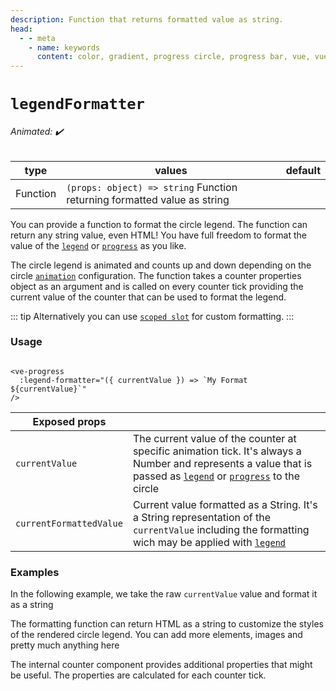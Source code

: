 ```yaml
---
description: Function that returns formatted value as string.
head:
  - - meta
    - name: keywords
      content: color, gradient, progress circle, progress bar, vue, vue3, vuejs, vue.js
---
```


# `legendFormatter`

###### Animated: ✔️

| type     | values                                                                    | default |
|----------|---------------------------------------------------------------------------|---------|
| Function | `(props: object) => string` Function returning formatted value  as string |         |

You can provide a function to format the circle legend. The function can return any string
value, even HTML!
You have full freedom to format the value of the [`legend`](legend.md) or [`progress`](progress.md) as you like.

The circle legend is animated and counts up and down depending on the circle [`animation`](animation.md) configuration.
The function takes a counter properties object as an argument and is
called on every counter tick providing the current value of the counter that can be used to format the legend.

::: tip
Alternatively you can use [`scoped slot`](../slots/default.md) for custom formatting.
:::

### Usage

```vue

<ve-progress
  :legend-formatter="({ currentValue }) => `My Format ${currentValue}`"
/>
```

| Exposed props           |                                                                                                                                                                                             |
|-------------------------|---------------------------------------------------------------------------------------------------------------------------------------------------------------------------------------------|
| `currentValue`          | The current value of the counter at specific animation tick. It's always a Number and represents a value that is passed as [`legend`](legend.md) or [`progress`](progress.md) to the circle |
| `currentFormattedValue` | Current value formatted as a String. It's a String representation of the `currentValue` including the formatting wich may be applied with [`legend`](legend.md)                             |

### Examples

<script setup>
  import LegendFormatterBasic from "../../.vitepress/theme/Guide/LegendFormatter/LegendFormatterBasic.vue";
  import LegendFormatterHtml from "../../.vitepress/theme/Guide/LegendFormatter/LegendFormatterHtml.vue";
  import LegendFormatterProps from "../../.vitepress/theme/Guide/LegendFormatter/LegendFormatterProps.vue";
</script>

In the following example, we take the raw `currentValue` value and format it as a string

<LegendFormatterBasic class="mb-10">
<template #code="{ progress }">

```js-vue
<ve-progress
  :legend-formatter="({ currentValue }) => `My Format ${currentValue}`"
  :progress="{{ progress }}"
/>
```

</template>
</LegendFormatterBasic>

The formatting function can return HTML as a string to customize the styles of the rendered circle legend.
You can add more elements, images and pretty much anything here

<LegendFormatterHtml class="mb-10">
<template #code>

```js-vue
<ve-progress
  :progress="{{progress}}"
  :legend-formatter="
    ({ currentValue }) => `
      <span style='color: ${currentValue < 0 ? 'red' : 'green'}; font-weight: bold; border-bottom: 2px gray solid'>
        ${new Intl.NumberFormat('de-DE', {
          style: 'currency',
          currency: 'EUR',
        })
          .format(currentValue)
          .trim()}
        </span>
      `
  "
/>

```

</template>
</LegendFormatterHtml>

The internal counter component provides additional properties that might be useful. The properties are calculated for
each counter tick.

<LegendFormatterProps>
<template #code="{ progress, legend }">

```js-vue
<template>
  <ve-progress 
    :legend="{{ legend }}" 
    :legend-formatter="customFormatter" 
    :progress="{{ progress }}"
  />
</template>
<script setup lang="ts">

type CounterProps = {
  currentValue: number;
  currentFormattedValue: string;
  [key: string]: unknown;
};

const customFormatter = (props: CounterProps) => {
  return `"currentFormattedValue":
    ${props.currentFormattedValue}
  `;
 }
</script>
```

</template>
</LegendFormatterProps>
